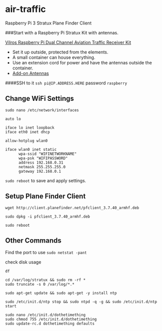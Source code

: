 # air-traffic
Raspberry Pi 3 Stratux Plane Finder Client

###Start with a Raspberry Pi Stratux Kit with antennas.

[Vilros Raspberry Pi Dual Channel Aviation Traffic Receiver Kit](https://amzn.to/2q2SzMp)

* Set it up outside, protected from the elements.
* A small container can house everything.
* Use an extension cord for power and have the antennas outside the container.
* [Add-on Antennas](https://amzn.to/2GRAQkO)


####SSH to it
```ssh pi@IP.ADDRESS.HERE``` password ```raspberry```

Change WiFi Settings
-
```sudo nano /etc/network/interfaces```

```
auto lo
 
iface lo inet loopback
iface eth0 inet dhcp
 
allow-hotplug wlan0
 
iface wlan0 inet static
      wpa-ssid "WIFINETWORKNAME"
      wpa-psk "WIFIPASSWORD"
      address 192.168.0.31
      netmask 255.255.255.0
      gateway 192.168.0.1

```
```sudo reboot``` to save and apply settings.

Setup Plane Finder Client
-
```
wget http://client.planefinder.net/pfclient_3.7.40_armhf.deb
 
sudo dpkg -i pfclient_3.7.40_armhf.deb
 
sudo reboot
```

Other Commands
-
Find the port to use
```sudo netstat -pant```

check disk usage
```
df

cd /var/log/stratux && sudo rm -rf *
sudo truncate -s 0 /var/log/*.*
```

```
sudo apt-get update && sudo apt-get -y install ntp

sudo /etc/init.d/ntp stop && sudo ntpd -q -g && sudo /etc/init.d/ntp start

sudo nano /etc/init.d/dothetimething
sudo chmod 755 /etc/init.d/dothetimething
sudo update-rc.d dothetimething defaults
```
